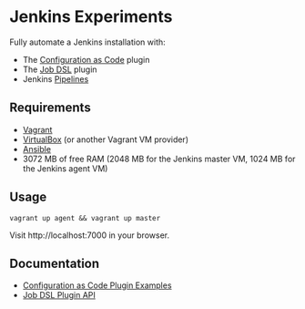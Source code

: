 # Jenkins Experiments

Fully automate a Jenkins installation with:

* The [Configuration as Code](https://github.com/jenkinsci/configuration-as-code-plugin#readme) plugin
* The [Job DSL](https://github.com/jenkinsci/job-dsl-plugin/wiki) plugin
* Jenkins [Pipelines](https://jenkins.io/doc/book/pipeline/)

## Requirements

* [Vagrant](https://www.vagrantup.com)
* [VirtualBox](https://www.virtualbox.org) (or another Vagrant VM provider)
* [Ansible](https://www.ansible.com/)
* 3072 MB of free RAM (2048 MB for the Jenkins master VM, 1024 MB for the Jenkins agent VM)

## Usage

```
vagrant up agent && vagrant up master
```

Visit http://localhost:7000 in your browser.

## Documentation

* [Configuration as Code Plugin Examples](https://github.com/jenkinsci/configuration-as-code-plugin/tree/master/demos)
* [Job DSL Plugin API](https://jenkinsci.github.io/job-dsl-plugin/)
